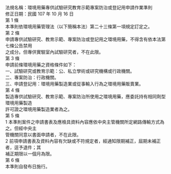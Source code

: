 法規名稱：環境用藥專供試驗研究教育示範專案防治或登記用申請作業準則  
修正日期：民國 107 年 10 月 16 日  
第 1 條  
本準則依環境用藥管理法（以下簡稱本法）第二十三條第一項規定訂定之。  
第 2 條  
申請專供試驗研究、教育示範、專案防治或登記用之環境用藥，不得含有依本法第七條公告禁用  
之成分。但專供實驗室內試驗研究者，不在此限。  
第 3 條  
申請前條環境用藥之資格條件如下：  
一、試驗研究或教育示範：公、私立學術或研究機構或行政機關。  
二、專案防治：行政機關。  
三、申請登記用：環境用藥製造業或從事輸入行為之環境用藥販賣業。  
第 4 條  
製造專供試驗研究、教育示範、專案防治所使用之環境用藥，應委託持有相同劑型環境用藥製造  
許可證之環境用藥製造業者為之。  
第 5 條  
1 本準則案件之申請書表及應檢具資料內容應依中央主管機關所定網路傳輸方式為之。但經中央主  
管機關同意以書面申請者，不在此限。  
2 前項申請書表及資料內容有欠缺或不符規定者，經通知限期補正，屆期未補正者，逕予退件；其  
補正期限以一個月為限。  
第 6 條  
本準則自發布日施行。  


